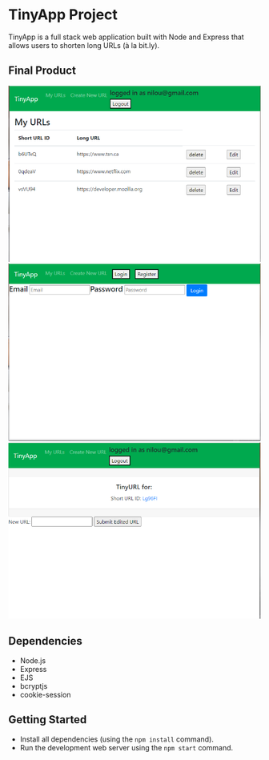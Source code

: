 # TinyApp Project

TinyApp is a full stack web application built with Node and Express that allows users to shorten long URLs (à la bit.ly).

## Final Product

!["Screenshot of URLs page"](https://github.com/nima-nimbile/tinyapp/blob/master/docs/urls-page.PNG?raw=true)
!["screenshot of Login page"](https://github.com/nima-nimbile/tinyapp/blob/master/docs/login-page.PNG?raw=true)
!["screenshot of URL Edit page"](https://github.com/nima-nimbile/tinyapp/blob/master/docs/edit-page.PNG?raw=true)

## Dependencies

- Node.js
- Express
- EJS
- bcryptjs
- cookie-session

## Getting Started

- Install all dependencies (using the `npm install` command).
- Run the development web server using the `npm start` command.